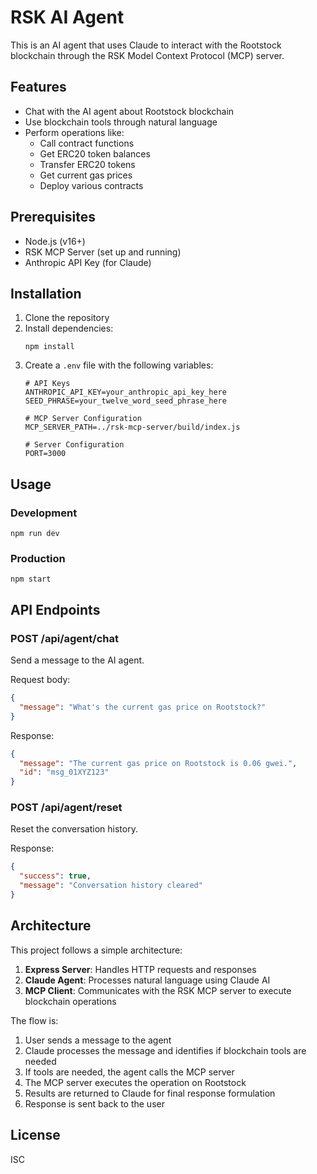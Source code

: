 # RSK AI Agent

This is an AI agent that uses Claude to interact with the Rootstock blockchain through the RSK Model Context Protocol (MCP) server.

## Features

- Chat with the AI agent about Rootstock blockchain
- Use blockchain tools through natural language
- Perform operations like:
  - Call contract functions
  - Get ERC20 token balances
  - Transfer ERC20 tokens
  - Get current gas prices
  - Deploy various contracts

## Prerequisites

- Node.js (v16+)
- RSK MCP Server (set up and running)
- Anthropic API Key (for Claude)

## Installation

1. Clone the repository
2. Install dependencies:
   ```
   npm install
   ```
3. Create a `.env` file with the following variables:
   ```
   # API Keys
   ANTHROPIC_API_KEY=your_anthropic_api_key_here
   SEED_PHRASE=your_twelve_word_seed_phrase_here

   # MCP Server Configuration
   MCP_SERVER_PATH=../rsk-mcp-server/build/index.js

   # Server Configuration
   PORT=3000
   ```

## Usage

### Development

```
npm run dev
```

### Production

```
npm start
```

## API Endpoints

### POST /api/agent/chat

Send a message to the AI agent.

Request body:
```json
{
  "message": "What's the current gas price on Rootstock?"
}
```

Response:
```json
{
  "message": "The current gas price on Rootstock is 0.06 gwei.",
  "id": "msg_01XYZ123"
}
```

### POST /api/agent/reset

Reset the conversation history.

Response:
```json
{
  "success": true,
  "message": "Conversation history cleared"
}
```

## Architecture

This project follows a simple architecture:

1. **Express Server**: Handles HTTP requests and responses
2. **Claude Agent**: Processes natural language using Claude AI
3. **MCP Client**: Communicates with the RSK MCP server to execute blockchain operations

The flow is:
1. User sends a message to the agent
2. Claude processes the message and identifies if blockchain tools are needed
3. If tools are needed, the agent calls the MCP server
4. The MCP server executes the operation on Rootstock
5. Results are returned to Claude for final response formulation
6. Response is sent back to the user

## License

ISC 